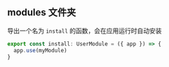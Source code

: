 ## modules 文件夹

导出一个名为 `install` 的函数，会在应用运行时自动安装

```ts
export const install: UserModule = ({ app }) => {
  app.use(myModule)
}
```

